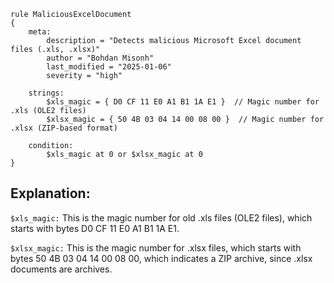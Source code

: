 ```
rule MaliciousExcelDocument
{
    meta:
        description = "Detects malicious Microsoft Excel document files (.xls, .xlsx)"
        author = "Bohdan Misonh"
        last_modified = "2025-01-06"
        severity = "high"

    strings:
        $xls_magic = { D0 CF 11 E0 A1 B1 1A E1 }  // Magic number for .xls (OLE2 files)
        $xlsx_magic = { 50 4B 03 04 14 00 08 00 }  // Magic number for .xlsx (ZIP-based format)

    condition:
        $xls_magic at 0 or $xlsx_magic at 0
}
```

## Explanation:

``$xls_magic:`` This is the magic number for old .xls files (OLE2 files), which starts with bytes D0 CF 11 E0 A1 B1 1A E1.

``$xlsx_magic:`` This is the magic number for .xlsx files, which starts with bytes 50 4B 03 04 14 00 08 00, which indicates a ZIP archive, since .xlsx documents are archives.
